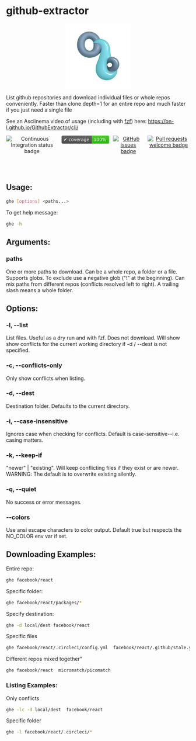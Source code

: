 
# github-extractor

<div align="center">
    <img src="./media/logo-1024.webp" alt="header logo: Github Extractor CLI" width="35%" height="35%">
</div>



List github repositories and download individual files or whole repos conveniently. Faster than clone depth=1 for an entire repo and much faster if you just need a single file

See an Asciinema video of usage (including with [fzf](https://github.com/junegunn/fzf)) here: https://bn-l.github.io/GithubExtractor/cli/
 
<div align="center" style="display: flex; justify-content: center; gap: 10px;">
<img src="https://github.com/bn-l/GithubExtractorCLI/actions/workflows/ci.yml/badge.svg" alt="Continuous Integration status badge">   <a href="coverage/coverage.txt"><img src="./media/coverage-badge.svg" alt="Code coverage badge"></a>  <a href="https://github.com/bn-l/GithubExtractorCLI/issues"><img src="https://img.shields.io/github/issues/bn-l/GithubExtractorCLI" alt="GitHub issues badge"></a>  <a href="https://docs.github.com/en/pull-requests/collaborating-with-pull-requests/proposing-changes-to-your-work-with-pull-requests/creating-a-pull-request"> <img src="https://img.shields.io/badge/PRs-welcome-brightgreen.svg?style=flat" alt="Pull requests welcome badge"> </a>
</div>


<br/><br/>


## Usage: 

```bash
ghe [options] <paths...>
```

To get help message:
```bash
ghe -h
```

## Arguments:

### paths

One or more paths to download. Can be a whole 
repo, a folder or a file. Supports globs.
To exclude use a negative glob ("!" at the beginning).
Can mix paths from different repos (conflicts resolved
left to right). A trailing slash means a whole folder.


## Options:

### -l, --list 

List files. Useful as a dry run and with fzf. Does not
download. Will show show conflicts for the current 
working directory if -d / --dest is not specified.

### -c, --conflicts-only  

Only show conflicts when listing.

### -d, --dest <folder>    

Destination folder. Defaults to the current directory.

### -i, --case-insensitive      

Ignores case when checking for conflicts. Default is 
case-sensitive--i.e. casing matters.

### -k, --keep-if <condition>   

"newer" | "existing". Will keep conflicting files 
if they exist or are newer. WARNING: The
default is to overwrite existing silently.

### -q, --quiet    

No success or error messages.     

### --colors    

Use ansi escape characters to color output.
Default true but respects the NO_COLOR env var if set. 

## Downloading Examples:

Entire repo:
```bash             
ghe facebook/react
```
Specific folder:
```bash
ghe facebook/react/packages/*
```
Specify destination:
```bash
ghe -d local/dest facebook/react
```
Specific files
```bash
ghe facebook/react/.circleci/config.yml  facebook/react/.github/stale.yml
```
Different repos mixed together"
```bash
ghe facebook/react  micromatch/picomatch
```


### Listing Examples:

Only conflicts
```bash
ghe -lc -d local/dest  facebook/react
```
Specific folder
```bash
ghe -l facebook/react/.circleci/*
```


<!-- Everything after the snip is snipped off -->
<!-- SNIP -->